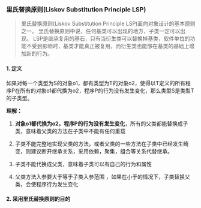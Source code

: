 ### 里氏替换原则(Liskov Substitution Principle LSP)

> 里氏替换原则(Liskov Substitution Principle LSP)面向对象设计的基本原则之一。 里氏替换原则中说，任何基类可以出现的地方，子类一定可以出现。 LSP是继承复用的基石，只有当衍生类可以替换掉基类，软件单位的功能不受到影响时，基类才能真正被复用，而衍生类也能够在基类的基础上增加新的行为。

#### 1. 定义
如果对每一个类型为S的对象o1，都有类型为T的对象o2，使得以T定义的所有程序P在所有的对象o1都代换为o2，程序P的行为没有发生变化，那么类型S是类型T的子类型。

**理解：**
1. **对象o1都代换为o2，程序P的行为没有发生变化**，所有的父类都能替换成子类，意味着父类的方法在子类中不能有任何重载

2. 子类不能完整地实现父类的方法，或者父类的一些方法在子类中已经发生畸变，则建议断开继承关系，采用依赖，聚集，组合等关系代替继承。

3. 子类不能代换成父类，意味着子类可以有自己的行为和属性

4. 父类方法入参要大于等于子类入参范围 ，如果在小于的情况下，子类替换父类，会使程序行为发生变化

#### 2. 采用里氏替换原则的目的











